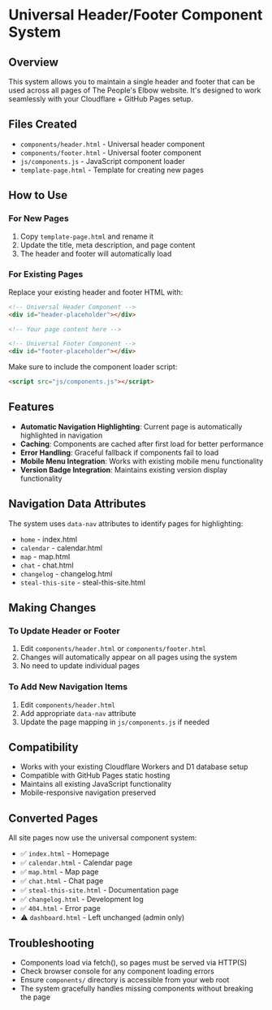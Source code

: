 # Universal Header/Footer Component System

## Overview

This system allows you to maintain a single header and footer that can be used across all pages of The People's Elbow website. It's designed to work seamlessly with your Cloudflare + GitHub Pages setup.

## Files Created

- `components/header.html` - Universal header component
- `components/footer.html` - Universal footer component  
- `js/components.js` - JavaScript component loader
- `template-page.html` - Template for creating new pages

## How to Use

### For New Pages

1. Copy `template-page.html` and rename it
2. Update the title, meta description, and page content
3. The header and footer will automatically load

### For Existing Pages

Replace your existing header and footer HTML with:

```html
<!-- Universal Header Component -->
<div id="header-placeholder"></div>

<!-- Your page content here -->

<!-- Universal Footer Component -->
<div id="footer-placeholder"></div>
```

Make sure to include the component loader script:

```html
<script src="js/components.js"></script>
```

## Features

- **Automatic Navigation Highlighting**: Current page is automatically highlighted in navigation
- **Caching**: Components are cached after first load for better performance
- **Error Handling**: Graceful fallback if components fail to load
- **Mobile Menu Integration**: Works with existing mobile menu functionality
- **Version Badge Integration**: Maintains existing version display functionality

## Navigation Data Attributes

The system uses `data-nav` attributes to identify pages for highlighting:

- `home` - index.html
- `calendar` - calendar.html
- `map` - map.html
- `chat` - chat.html
- `changelog` - changelog.html
- `steal-this-site` - steal-this-site.html

## Making Changes

### To Update Header or Footer

1. Edit `components/header.html` or `components/footer.html`
2. Changes will automatically appear on all pages using the system
3. No need to update individual pages

### To Add New Navigation Items

1. Edit `components/header.html`
2. Add appropriate `data-nav` attribute
3. Update the page mapping in `js/components.js` if needed

## Compatibility

- Works with your existing Cloudflare Workers and D1 database setup
- Compatible with GitHub Pages static hosting
- Maintains all existing JavaScript functionality
- Mobile-responsive navigation preserved

## Converted Pages

All site pages now use the universal component system:
- ✅ `index.html` - Homepage
- ✅ `calendar.html` - Calendar page  
- ✅ `map.html` - Map page
- ✅ `chat.html` - Chat page
- ✅ `steal-this-site.html` - Documentation page
- ✅ `changelog.html` - Development log
- ✅ `404.html` - Error page
- ⚠️ `dashboard.html` - Left unchanged (admin only)

## Troubleshooting

- Components load via fetch(), so pages must be served via HTTP(S)
- Check browser console for any component loading errors
- Ensure `components/` directory is accessible from your web root
- The system gracefully handles missing components without breaking the page 